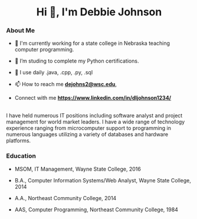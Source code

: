 <h1 align="center">Hi 👋, I'm Debbie Johnson</h1>
<h3>About Me</h3>

- 🏦 I'm currently working for a state college in Nebraska teaching computer programming.

- 🌱 I’m studing to complete my Python certifications.

- 🤔 I use daily .java, .cpp, .py, .sql

- 📫 How to reach me **dejohns2@wsc.edu**, 

- Connect with me **https://www.linkedin.com/in/dljohnson1234/**

<br/>
I have held numerous IT positions including software analyst and project management for world market leaders. I have a wide range of technology experience ranging from microcomputer support to programming in numerous languages utilizing a variety of databases and hardware platforms. 
<br/>

<h3>Education</h3>

- MSOM, IT Management, Wayne State College, 2016

- B.A., Computer Information Systems/Web Analyst, Wayne State College, 2014

- A.A., Northeast Community College, 2014

- AAS, Computer Programming, Northeast Community College, 1984
